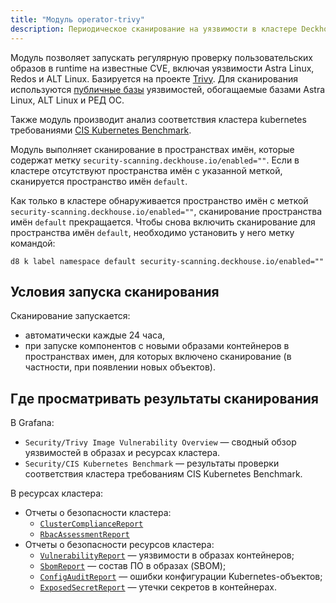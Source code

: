 ```yaml
---
title: "Модуль operator-trivy"
description: Периодическое сканирование на уязвимости в кластере Deckhouse Kubernetes Platform.
---
```


Модуль позволяет запускать регулярную проверку пользовательских образов в runtime на известные CVE, включая уязвимости Astra Linux, Redos и ALT Linux. Базируется на проекте [Trivy](https://github.com/aquasecurity/trivy). Для сканирования используются [публичные базы](https://github.com/aquasecurity/trivy-db/tree/main/pkg/vulnsrc) уязвимостей, обогащаемые базами Astra Linux, ALT Linux и РЕД ОС.

Также модуль производит анализ соответствия кластера kubernetes требованиями [CIS Kubernetes Benchmark](https://www.cisecurity.org/benchmark/kubernetes/).

Модуль выполняет сканирование в пространствах имён, которые содержат метку `security-scanning.deckhouse.io/enabled=""`.
Если в кластере отсутствуют пространства имён с указанной меткой, сканируется пространство имён `default`.

Как только в кластере обнаруживается пространство имён с меткой `security-scanning.deckhouse.io/enabled=""`, сканирование пространства имён `default` прекращается.
Чтобы снова включить сканирование для пространства имён `default`, необходимо установить у него метку командой:

```shell
d8 k label namespace default security-scanning.deckhouse.io/enabled=""
```

## Условия запуска сканирования

Сканирование запускается:

- автоматически каждые 24 часа,
- при запуске компонентов с новыми образами контейнеров в пространствах имен, для которых включено сканирование (в частности, при появлении новых объектов).

## Где просматривать результаты сканирования

В Grafana:

- `Security/Trivy Image Vulnerability Overview` — сводный обзор уязвимостей в образах и ресурсах кластера.
- `Security/CIS Kubernetes Benchmark` — результаты проверки соответствия кластера требованиям CIS Kubernetes Benchmark.

В ресурсах кластера:

- Отчеты о безопасности кластера:
  - [`ClusterComplianceReport`](cr.html#clustercompliancereport)
  - [`RbacAssessmentReport`](cr.html#rbacassessmentreport)
- Отчеты о безопасности ресурсов кластера:
  - [`VulnerabilityReport`](cr.html#vulnerabilityreport) — уязвимости в образах контейнеров;
  - [`SbomReport`](cr.html#sbomreport) — состав ПО в образах (SBOM);
  - [`ConfigAuditReport`](cr.html#configauditreport) — ошибки конфигурации Kubernetes-объектов;
  - [`ExposedSecretReport`](cr.html#exposedsecretreport) — утечки секретов в контейнерах.
